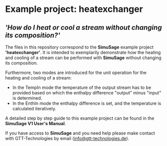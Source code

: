 # Example project: heatexchanger 
## _'How do I heat or cool a stream without changing its composition?'_

The files in this repository correspond to the __SimuSage__ example project __\'heatexchanger\'__. It is intended to exemplarily demonstrate how the heating and cooling of a stream can be performed with __SimuSage__ without changing its composition. 

Furthermore, two modes are introduced for the unit operation for the heating and cooling of a stream: 
- In the TempIn mode the temperature of the output stream has to be provided based on which the enthalpy difference "output" minus "input" is determined.
- In the EnthIn mode the enthalpy difference is set, and the temperature is calculated iteratively.

A detailed step by step guide to this example project can be found in the __SimuSage V1 User\'s Manual__.  


If you have access to __SimuSage__ and you need help please make contact with GTT-Technologies by email (info@gtt-technologies.de).
